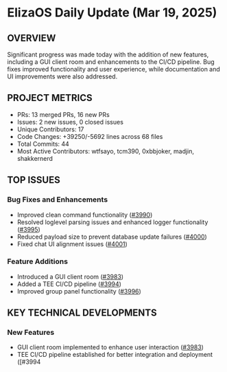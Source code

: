 # ElizaOS Daily Update (Mar 19, 2025)

## OVERVIEW 
Significant progress was made today with the addition of new features, including a GUI client room and enhancements to the CI/CD pipeline. Bug fixes improved functionality and user experience, while documentation and UI improvements were also addressed.

## PROJECT METRICS
- PRs: 13 merged PRs, 16 new PRs
- Issues: 2 new issues, 0 closed issues
- Unique Contributors: 17
- Code Changes: +39250/-5692 lines across 68 files
- Total Commits: 44
- Most Active Contributors: wtfsayo, tcm390, 0xbbjoker, madjin, shakkernerd

## TOP ISSUES
### Bug Fixes and Enhancements
- Improved clean command functionality ([#3990](https://github.com/elizaos/eliza/pull/3990))
- Resolved loglevel parsing issues and enhanced logger functionality ([#3995](https://github.com/elizaos/eliza/pull/3995))
- Reduced payload size to prevent database update failures ([#4000](https://github.com/elizaos/eliza/pull/4000))
- Fixed chat UI alignment issues ([#4001](https://github.com/elizaos/eliza/pull/4001))

### Feature Additions
- Introduced a GUI client room ([#3983](https://github.com/elizaos/eliza/pull/3983))
- Added a TEE CI/CD pipeline ([#3994](https://github.com/elizaos/eliza/pull/3994))
- Improved group panel functionality ([#3996](https://github.com/elizaos/eliza/pull/3996))

## KEY TECHNICAL DEVELOPMENTS
### New Features
- GUI client room implemented to enhance user interaction ([#3983](https://github.com/elizaos/eliza/pull/3983))
- TEE CI/CD pipeline established for better integration and deployment ([#3994